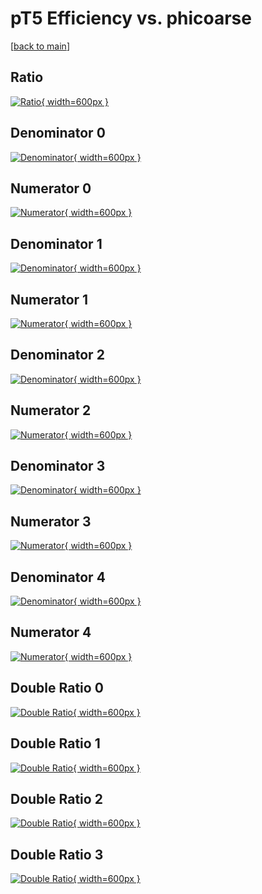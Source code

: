 # pT5 Efficiency vs. phicoarse

[[back to main](./)]



## Ratio

[![Ratio](../mtv/var/pT5_loweta_321_1_eff_phicoarse.png){ width=600px }](../mtv/var/pT5_loweta_321_1_eff_phicoarse.pdf)

## Denominator 0

[![Denominator](../mtv/den/pT5_loweta_321_1_eff_phicoarse_den0.png){ width=600px }](../mtv/den/pT5_loweta_321_1_eff_phicoarse_den0.pdf)

## Numerator 0

[![Numerator](../mtv/num/pT5_loweta_321_1_eff_phicoarse_num0.png){ width=600px }](../mtv/num/pT5_loweta_321_1_eff_phicoarse_num0.pdf)

## Denominator 1

[![Denominator](../mtv/den/pT5_loweta_321_1_eff_phicoarse_den1.png){ width=600px }](../mtv/den/pT5_loweta_321_1_eff_phicoarse_den1.pdf)

## Numerator 1

[![Numerator](../mtv/num/pT5_loweta_321_1_eff_phicoarse_num1.png){ width=600px }](../mtv/num/pT5_loweta_321_1_eff_phicoarse_num1.pdf)

## Denominator 2

[![Denominator](../mtv/den/pT5_loweta_321_1_eff_phicoarse_den2.png){ width=600px }](../mtv/den/pT5_loweta_321_1_eff_phicoarse_den2.pdf)

## Numerator 2

[![Numerator](../mtv/num/pT5_loweta_321_1_eff_phicoarse_num2.png){ width=600px }](../mtv/num/pT5_loweta_321_1_eff_phicoarse_num2.pdf)

## Denominator 3

[![Denominator](../mtv/den/pT5_loweta_321_1_eff_phicoarse_den3.png){ width=600px }](../mtv/den/pT5_loweta_321_1_eff_phicoarse_den3.pdf)

## Numerator 3

[![Numerator](../mtv/num/pT5_loweta_321_1_eff_phicoarse_num3.png){ width=600px }](../mtv/num/pT5_loweta_321_1_eff_phicoarse_num3.pdf)

## Denominator 4

[![Denominator](../mtv/den/pT5_loweta_321_1_eff_phicoarse_den4.png){ width=600px }](../mtv/den/pT5_loweta_321_1_eff_phicoarse_den4.pdf)

## Numerator 4

[![Numerator](../mtv/num/pT5_loweta_321_1_eff_phicoarse_num4.png){ width=600px }](../mtv/num/pT5_loweta_321_1_eff_phicoarse_num4.pdf)

## Double Ratio 0

[![Double Ratio](../mtv/ratio/pT5_loweta_321_1_eff_phicoarse_ratio0.png){ width=600px }](../mtv/ratio/pT5_loweta_321_1_eff_phicoarse_ratio0.pdf)

## Double Ratio 1

[![Double Ratio](../mtv/ratio/pT5_loweta_321_1_eff_phicoarse_ratio1.png){ width=600px }](../mtv/ratio/pT5_loweta_321_1_eff_phicoarse_ratio1.pdf)

## Double Ratio 2

[![Double Ratio](../mtv/ratio/pT5_loweta_321_1_eff_phicoarse_ratio2.png){ width=600px }](../mtv/ratio/pT5_loweta_321_1_eff_phicoarse_ratio2.pdf)

## Double Ratio 3

[![Double Ratio](../mtv/ratio/pT5_loweta_321_1_eff_phicoarse_ratio3.png){ width=600px }](../mtv/ratio/pT5_loweta_321_1_eff_phicoarse_ratio3.pdf)


